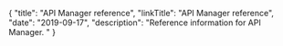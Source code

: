 {
    "title": "API Manager reference",
    "linkTitle": "API Manager reference",
    "date": "2019-09-17",
    "description": "Reference information for API Manager. "
}
